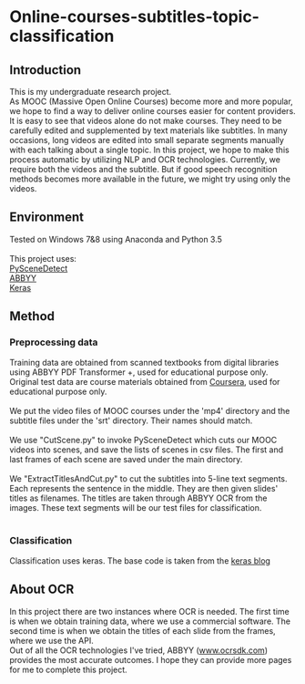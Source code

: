 # Online-courses-subtitles-topic-classification
## Introduction
This is my undergraduate research project.<br>
As MOOC (Massive Open Online Courses) become more and more popular, we hope to find a way to deliver online courses easier for content providers. It is easy to see that videos alone do not make courses. They need to be carefully edited and supplemented by text materials like subtitles. In many occasions, long videos are edited into small separate segments manually with each talking about a single topic. In this project, we hope to make this process automatic by utilizing NLP and OCR technologies. Currently, we require both the videos and the subtitle. But if good speech recognition methods becomes more available in the future, we might try using only the videos. <br>
## Environment
Tested on Windows 7&8 using Anaconda and Python 3.5<br>
<br>
This project uses:<br>
[PySceneDetect](https://github.com/Breakthrough/PySceneDetect)<br>
[ABBYY](https://github.com/samueltc/ABBYY)<br>
[Keras](https://github.com/fchollet/keras)<br>
## Method
### Preprocessing data
Training data are obtained from scanned textbooks from digital libraries using ABBYY PDF Transformer +, used for educational purpose only. <br>
Original test data are course materials obtained from [Coursera](https://www.coursera.org/learn/jisuanji-biancheng), used for educational purpose only. <br>
<br>
We put the video files of MOOC courses under the 'mp4' directory and the subtitle files under the 'srt' directory. Their names should match. <br>
<br>
We use "CutScene.py" to invoke PySceneDetect which cuts our MOOC videos into scenes, and save the lists of scenes in csv files. The first and last frames of each scene are saved under the main directory. <br>
<br>
We "ExtractTitlesAndCut.py" to cut the subtitles into 5-line text segments. Each represents the sentence in the middle. They are then given slides' titles as filenames. The titles are taken through ABBYY OCR from the images. These text segments will be our test files for classification. <br> 
<br>
### Classification
Classification uses keras. The base code is taken from the [keras blog](https://blog.keras.io/using-pre-trained-word-embeddings-in-a-keras-model.html) <br>
## About OCR
In this project there are two instances where OCR is needed. The first time is when we obtain training data, where we use a commercial software. The second time is when we obtain the titles of each slide from the frames, where we use the API.<br>
Out of all the OCR technologies I've tried, ABBYY (www.ocrsdk.com) provides the most accurate outcomes. I hope they can provide more pages for me to complete this project.
